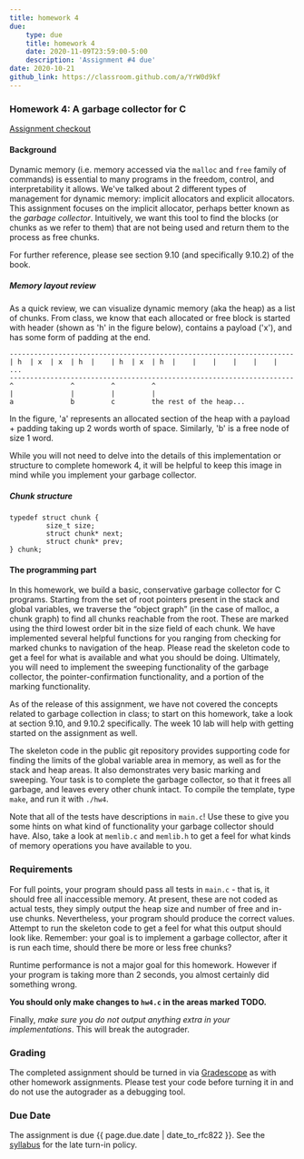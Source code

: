 ```yaml
---
title: homework 4
due: 
    type: due
    title: homework 4
    date: 2020-11-09T23:59:00-5:00
    description: 'Assignment #4 due'
date: 2020-10-21
github_link: https://classroom.github.com/a/YrW0d9kf
---
```


### Homework 4: A garbage collector for C

[Assignment checkout]({{page.github_link}})

#### Background

Dynamic memory (i.e. memory accessed via the `malloc` and `free` family of commands) is essential to many programs in the freedom, control, and interpretability it allows. We've talked about 2 different types of management for dynamic memory: implicit allocators and explicit allocators. This assignment focuses on the implicit allocator, perhaps better known as the *garbage collector*. Intuitively, we want this tool to find the blocks (or chunks as we refer to them) that are not being used and return them to the process as free chunks.

For further reference, please see section 9.10 (and specifically 9.10.2) of the book.

##### Memory layout review

As a quick review, we can visualize dynamic memory (aka the heap) as a list of chunks. From class, we know that each allocated or free block is started with header (shown as 'h' in the figure below), contains a payload ('x'), and has some form of padding at the end.

```
----------------------------------------------------------------------
| h  | x  | x  | h  |    | h  | x  | h  |    |    |    |    |    |    ...
----------------------------------------------------------------------
^              ^         ^         ^
|              |         |         |
a              b         c         the rest of the heap...
```

In the figure, 'a' represents an allocated section of the heap with a payload + padding taking up 2 words worth of space. Similarly, 'b' is a free node of size 1 word.

While you will not need to delve into the details of this implementation or structure to complete homework 4, it will be helpful to keep this image in mind while you implement your garbage collector.

##### Chunk structure

```
typedef struct chunk {
         size_t size;
         struct chunk* next;
         struct chunk* prev;
} chunk;
```

#### The programming part

In this homework, we build a basic, conservative garbage collector for C programs. Starting from the set of root pointers present in the stack and global variables, we traverse the “object graph” (in the case of malloc, a chunk graph) to find all chunks reachable from the root. These are marked using the third lowest order bit in the size field of each chunk. We have implemented several helpful functions for you ranging from checking for marked chunks to navigation of the heap. Please read the skeleton code to get a feel for what is available and what you should be doing. Ultimately, you will need to implement the sweeping functionality of the garbage collector, the pointer-confirmation functionality, and a portion of the marking functionality.

As of the release of this assignment, we have not covered the concepts related to garbage collection in class; to start on this homework, take a look at section 9.10, and 9.10.2 specifically. The week 10 lab will help with getting started on the assignment as well.

The skeleton code in the public git repository provides supporting code for finding the limits of the global variable area in memory, as well as for the stack and heap areas. It also demonstrates very basic marking and sweeping. Your task is to complete the garbage collector, so that it frees all garbage, and leaves every other chunk intact. To compile the template, type `make`, and run it with `./hw4`.

Note that all of the tests have descriptions in `main.c`! Use these to give you some hints on what kind of functionality your garbage collector should have. Also, take a look at `memlib.c` and `memlib.h` to get a feel for what kinds of memory operations you have available to you.

### Requirements 

For full points, your program should pass all tests in `main.c` - that is, it should free all inaccessible memory. At present, these are not coded as actual tests, they simply output the heap size and number of free and in-use chunks. Nevertheless, your program should produce the correct values. Attempt to run the skeleton code to get a feel for what this output should look like. Remember: your goal is to implement a garbage collector, after it is run each time, should there be more or less free chunks?

Runtime performance is not a major goal for this homework. However if your program is taking more than 2 seconds, you almost certainly did something wrong.

**You should only make changes to `hw4.c` in the areas marked TODO.**

Finally, *make sure you do not output anything extra in your implementations*. This will break the autograder.

### Grading

The completed assignment should be turned in via [Gradescope]({{site.gradescope}}) as with other homework assignments. Please test your code before turning it in and do not use the autograder as a debugging tool.
<!-- You can start the assignment via the invite link at the top of the page. It should be turned in via [Gradescope](https://www.gradescope.com/courses/61518) as with other homework assignments. -->

### Due Date

The assignment is due {{ page.due.date | date_to_rfc822 }}. See the [syllabus](syllabus.html) for the late turn-in policy.